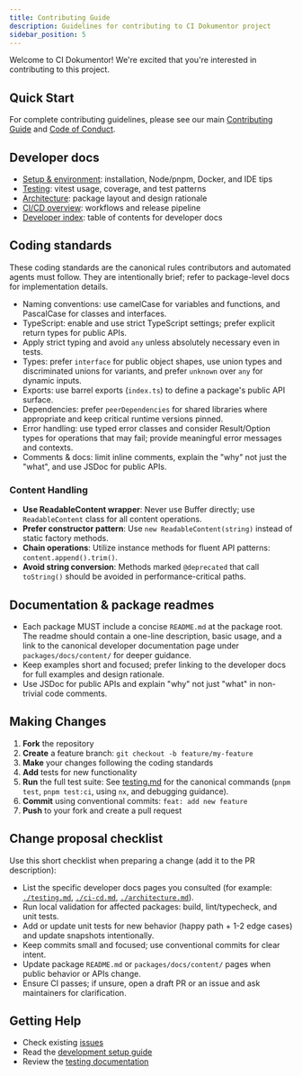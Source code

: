 ```yaml
---
title: Contributing Guide
description: Guidelines for contributing to CI Dokumentor project
sidebar_position: 5
---
```


Welcome to CI Dokumentor! We're excited that you're interested in contributing to this project.

## Quick Start

For complete contributing guidelines, please see our main [Contributing Guide](https://github.com/hoverkraft-tech/ci-dokumentor/blob/main/CONTRIBUTING.md) and [Code of Conduct](https://github.com/hoverkraft-tech/ci-dokumentor/blob/main/CODE_OF_CONDUCT.md).

## Developer docs

- [Setup & environment](./setup.md): installation, Node/pnpm, Docker, and IDE tips
- [Testing](./testing.md): vitest usage, coverage, and test patterns
- [Architecture](./architecture.md): package layout and design rationale
- [CI/CD overview](./ci-cd.md): workflows and release pipeline
- [Developer index](./index.md): table of contents for developer docs

## Coding standards

These coding standards are the canonical rules contributors and automated agents must follow. They are intentionally brief; refer to package-level docs for implementation details.

- Naming conventions: use camelCase for variables and functions, and PascalCase for classes and interfaces.
- TypeScript: enable and use strict TypeScript settings; prefer explicit return types for public APIs.
- Apply strict typing and avoid `any` unless absolutely necessary even in tests.
- Types: prefer `interface` for public object shapes, use union types and discriminated unions for variants, and prefer `unknown` over `any` for dynamic inputs.
- Exports: use barrel exports (`index.ts`) to define a package's public API surface.
- Dependencies: prefer `peerDependencies` for shared libraries where appropriate and keep critical runtime versions pinned.
- Error handling: use typed error classes and consider Result/Option types for operations that may fail; provide meaningful error messages and contexts.
- Comments & docs: limit inline comments, explain the "why" not just the "what", and use JSDoc for public APIs.

### Content Handling

- **Use ReadableContent wrapper**: Never use Buffer directly; use `ReadableContent` class for all content operations.
- **Prefer constructor pattern**: Use `new ReadableContent(string)` instead of static factory methods.
- **Chain operations**: Utilize instance methods for fluent API patterns: `content.append().trim()`.
- **Avoid string conversion**: Methods marked `@deprecated` that call `toString()` should be avoided in performance-critical paths.

## Documentation & package readmes

- Each package MUST include a concise `README.md` at the package root. The readme should contain a one-line description, basic usage, and a link to the canonical developer documentation page under `packages/docs/content/` for deeper guidance.
- Keep examples short and focused; prefer linking to the developer docs for full examples and design rationale.
- Use JSDoc for public APIs and explain "why" not just "what" in non-trivial code comments.

## Making Changes

1. **Fork** the repository
2. **Create** a feature branch: `git checkout -b feature/my-feature`
3. **Make** your changes following the coding standards
4. **Add** tests for new functionality
5. **Run** the full test suite: See [testing.md](./testing.md) for the canonical commands (`pnpm test`, `pnpm test:ci`, using `nx`, and debugging guidance).
6. **Commit** using conventional commits: `feat: add new feature`
7. **Push** to your fork and create a pull request

## Change proposal checklist

Use this short checklist when preparing a change (add it to the PR description):

- List the specific developer docs pages you consulted (for example: [`./testing.md`](./testing.md), [`./ci-cd.md`](./ci-cd.md), [`./architecture.md`](./architecture.md)).
- Run local validation for affected packages: build, lint/typecheck, and unit tests.
- Add or update unit tests for new behavior (happy path + 1-2 edge cases) and update snapshots intentionally.
- Keep commits small and focused; use conventional commits for clear intent.
- Update package `README.md` or `packages/docs/content/` pages when public behavior or APIs change.
- Ensure CI passes; if unsure, open a draft PR or an issue and ask maintainers for clarification.

## Getting Help

- Check existing [issues](https://github.com/hoverkraft-tech/ci-dokumentor/issues)
- Read the [development setup guide](./setup.md)
- Review the [testing documentation](./testing.md)
